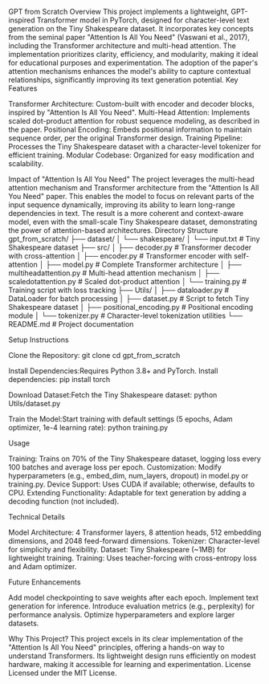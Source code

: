 GPT from Scratch
Overview
This project implements a lightweight, GPT-inspired Transformer model in PyTorch, designed for character-level text generation on the Tiny Shakespeare dataset. It incorporates key concepts from the seminal paper "Attention Is All You Need" (Vaswani et al., 2017), including the Transformer architecture and multi-head attention. The implementation prioritizes clarity, efficiency, and modularity, making it ideal for educational purposes and experimentation. The adoption of the paper's attention mechanisms enhances the model's ability to capture contextual relationships, significantly improving its text generation potential.
Key Features

Transformer Architecture: Custom-built with encoder and decoder blocks, inspired by "Attention Is All You Need".
Multi-Head Attention: Implements scaled dot-product attention for robust sequence modeling, as described in the paper.
Positional Encoding: Embeds positional information to maintain sequence order, per the original Transformer design.
Training Pipeline: Processes the Tiny Shakespeare dataset with a character-level tokenizer for efficient training.
Modular Codebase: Organized for easy modification and scalability.

Impact of "Attention Is All You Need"
The project leverages the multi-head attention mechanism and Transformer architecture from the "Attention Is All You Need" paper. This enables the model to focus on relevant parts of the input sequence dynamically, improving its ability to learn long-range dependencies in text. The result is a more coherent and context-aware model, even with the small-scale Tiny Shakespeare dataset, demonstrating the power of attention-based architectures.
Directory Structure
gpt_from_scratch/
├── dataset/
│   └── shakespeare/
│       └── input.txt          # Tiny Shakespeare dataset
├── src/
│   ├── decoder.py             # Transformer decoder with cross-attention
│   ├── encoder.py             # Transformer encoder with self-attention
│   ├── model.py               # Complete Transformer architecture
│   ├── multiheadattention.py  # Multi-head attention mechanism
│   ├── scaledotattention.py   # Scaled dot-product attention
│   └── training.py            # Training script with loss tracking
├── Utils/
│   ├── dataloader.py          # DataLoader for batch processing
│   ├── dataset.py             # Script to fetch Tiny Shakespeare dataset
│   ├── positional_encoding.py # Positional encoding module
│   └── tokenizer.py           # Character-level tokenization utilities
└── README.md                  # Project documentation

Setup Instructions

Clone the Repository:
git clone <repository-url>
cd gpt_from_scratch


Install Dependencies:Requires Python 3.8+ and PyTorch. Install dependencies:
pip install torch


Download Dataset:Fetch the Tiny Shakespeare dataset:
python Utils/dataset.py


Train the Model:Start training with default settings (5 epochs, Adam optimizer, 1e-4 learning rate):
python training.py



Usage

Training: Trains on 70% of the Tiny Shakespeare dataset, logging loss every 100 batches and average loss per epoch.
Customization: Modify hyperparameters (e.g., embed_dim, num_layers, dropout) in model.py or training.py.
Device Support: Uses CUDA if available; otherwise, defaults to CPU.
Extending Functionality: Adaptable for text generation by adding a decoding function (not included).

Technical Details

Model Architecture: 4 Transformer layers, 8 attention heads, 512 embedding dimensions, and 2048 feed-forward dimensions.
Tokenizer: Character-level for simplicity and flexibility.
Dataset: Tiny Shakespeare (~1MB) for lightweight training.
Training: Uses teacher-forcing with cross-entropy loss and Adam optimizer.

Future Enhancements

Add model checkpointing to save weights after each epoch.
Implement text generation for inference.
Introduce evaluation metrics (e.g., perplexity) for performance analysis.
Optimize hyperparameters and explore larger datasets.

Why This Project?
This project excels in its clear implementation of the "Attention Is All You Need" principles, offering a hands-on way to understand Transformers. Its lightweight design runs efficiently on modest hardware, making it accessible for learning and experimentation.
License
Licensed under the MIT License.
